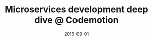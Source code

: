 ---
layout: event
status: 'upcoming'
title: "Microservices development deep dive @ Codemotion"
location: "Politecnico di Milano – Bovisa | Building BL27"
language: "Italian"
eventurl: "http://milan2016.codemotionworld.com/workshop/microservices-development-deep-dive/"
eventdate: "20161124"
datetime: "24-11-2016, 9:00 - 18:00"
date: 2016-09-01
sessions:
- title: "Microservices workshop"
  abstract: "Go beyond the hype and build a solid foundation of theory and practice with this workshop on Microservices development. This one day deep-dive will be a journey from SOA concepts to DevOps practices to fully understand what Microservices are and how to design, develop and manage them."
tags:
- SOA
- Microservices
- NServiceBus
---